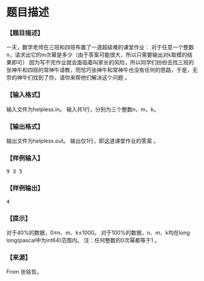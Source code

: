 # 题目描述


<h3>
【题目描述】
</h3>
<p>
一天，数学老师在三班和四班布置了一道超级难的课堂作业：
对于任意一个整数n，请求出它的m次幂是多少（由于答案可能很大，所以只需要输出对k取模的结果即可）
因为写不完作业就会面临着叫家长的风险，所以同学们纷纷去找三班的张神牛和四班的常神牛请教，而恰巧张神牛和常神牛也没有任何的思路，于是，无奈的神牛们找到了你，请你来帮他们解决这个问题
。
</p>
<h3>
【输入格式】
</h3>
<p>
输入文件为helpless.in。
输入共1行，分别为三个整数n，m，k。
</p>
<h3>
【输出格式】
</h3>
<p>
输出文件为helpless.out。
输出仅1行，即这道课堂作业的答案
。
</p>
<h3>
【样例输入】
</h3>
<pre>9 3 5</pre>
<h3>
【样例输出】
</h3>
<pre>4</pre>
<h3>
【提示】
</h3>
<p>
对于40%的数据，0≤n、m、k≤1000。
对于100%的数据，n、m、k均在long long(pascal中为int64)范围内。
注：任何整数的0次幂都等于1
。
</p>
<h3>
【来源】
</h3>
<p>
From 张铭哲。
</p>
